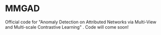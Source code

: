 # MMGAD
Official code for "Anomaly Detection on Attributed Networks via Multi-View and Multi-scale Contrastive Learning" . 
Code will come soon!
